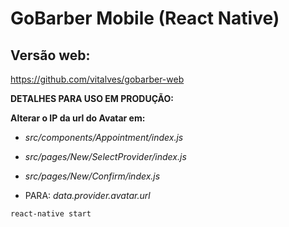 # GoBarber Mobile (React Native)

## Versão web: ##

https://github.com/vitalves/gobarber-web


__DETALHES PARA USO EM PRODUÇÃO:__

**Alterar o IP da url do Avatar em:**

- _src/components/Appointment/index.js_
- _src/pages/New/SelectProvider/index.js_
- _src/pages/New/Confirm/index.js_

- PARA:
_data.provider.avatar.url_


`react-native start`
